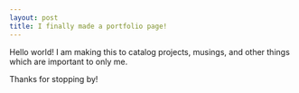 ```yaml
---
layout: post
title: I finally made a portfolio page!
---
```


Hello world! I am making this to catalog projects, musings, and other things which are important to only me.

Thanks for stopping by!
